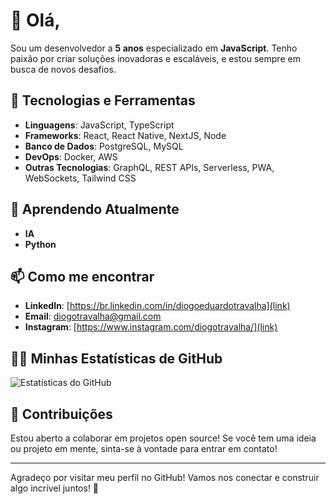 # 👋 Olá,

Sou um desenvolvedor a **5 anos** especializado em **JavaScript**. Tenho paixão por criar soluções inovadoras e escaláveis, e estou sempre em busca de novos desafios.

## 🚀 Tecnologias e Ferramentas

- **Linguagens**: JavaScript, TypeScript
- **Frameworks**: React, React Native, NextJS, Node
- **Banco de Dados**: PostgreSQL, MySQL
- **DevOps**: Docker, AWS
- **Outras Tecnologias**: GraphQL, REST APIs, Serverless, PWA, WebSockets, Tailwind CSS

## 🌱 Aprendendo Atualmente

- **IA**
- **Python**

## 📫 Como me encontrar

- **LinkedIn**: [https://br.linkedin.com/in/diogoeduardotravalha](link)
- **Email**: [diogotravalha@gmail.com](mailto:diogotravalha@gmail.com)
- **Instagram**: [https://www.instagram.com/diogotravalha/](link)

## 👨‍💻 Minhas Estatísticas de GitHub

![Estatísticas do GitHub](https://github-readme-stats.vercel.app/api/top-langs/?username=diogotravalha&layout=compact)

## 🤝 Contribuições

Estou aberto a colaborar em projetos open source! Se você tem uma ideia ou projeto em mente, sinta-se à vontade para entrar em contato!

---

Agradeço por visitar meu perfil no GitHub! Vamos nos conectar e construir algo incrível juntos! 🚀
